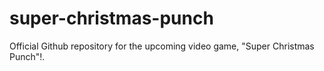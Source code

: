 # super-christmas-punch
Official Github repository for the upcoming video game, "Super Christmas Punch"!.
